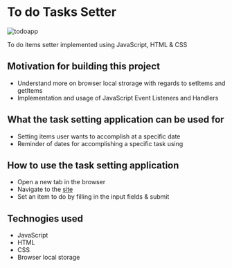 # To do Tasks Setter

![todoapp](https://pensive-austin-6c9879.netlify.app/todo.gif)

To do items setter implemented using JavaScript, HTML &amp; CSS

## Motivation for building this project
 - Understand more on browser local strorage with regards to setItems and getItems
 - Implementation and usage of JavaScript Event Listeners and Handlers

## What the task setting application can be used for
  * Setting items user wants to accomplish at a specific date
  * Reminder of dates for accomplishing a specific task using
  
## How to use the task setting application
 - Open a new tab in the browser
 - Navigate to the [site](https://alextasksetter0.netlify.app/)
 - Set an item to do by filling in the input fields & submit
 
 ## Technogies used
  - JavaScript
  - HTML
  - CSS
  - Browser local storage
